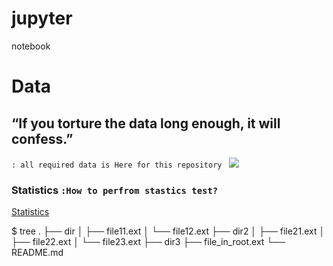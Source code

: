  
# jupyter
notebook

# Data 
## “If you torture the data long enough, it will confess.” 
```: all required data is Here for this repository ```
![](C:/../Image/data.jpg)

### Statistics ```:How to perfrom stastics test? ```
[Statistics](https://github.com/nikshingadiya/jupyter/tree/master/Statistics)

$ tree
.
├── dir
│   ├── file11.ext
│   └── file12.ext
├── dir2
│   ├── file21.ext
│   ├── file22.ext
│   └── file23.ext
├── dir3
├── file_in_root.ext
└── README.md
